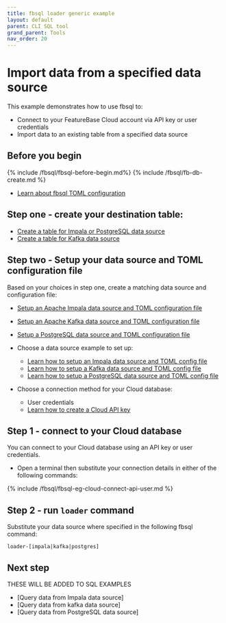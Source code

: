 ```yaml
---
title: fbsql loader generic example
layout: default
parent: CLI SQL tool
grand_parent: Tools
nav_order: 20
---
```


# Import data from a specified data source

This example demonstrates how to use fbsql to:
* Connect to your FeatureBase Cloud account via API key or user credentials
* Import data to an existing table from a specified data source

## Before you begin

{% include /fbsql/fbsql-before-begin.md%}
{% include /fbsql/fb-db-create.md %}
* [Learn about fbsql TOML configuration](/docs/tools/fbsql/fbsql-loader-config)

## Step one - create your destination table:

* [Create a table for Impala or PostgreSQL data source](/docs/sql-guide/examples/sql-eg-table/sql-eg-table-create-impala-postgres)
* [Create a table for Kafka data source](/docs/sql-guide/examples/sql-eg-table/sql-eg-table-create-kafka)

## Step two - Setup your data source and TOML configuration file

Based on your choices in step one, create a matching data source and configuration file:
* [Setup an Apache Impala data source and TOML configuration file](/docs/tools/fbsql/examples/fbsql-loader-impala-source)
* [Setup an Apache Kafka data source and TOML configuration file](/docs/tools/fbsql/examples/fbsql-loader-kafka-source)
* [Setup a PostgreSQL data source and TOML configuration file](/docs/tools/fbsql/examples/fbsql-loader-postgres-source)

* Choose a data source example to set up:
  * [Learn how to setup an Impala data source and TOML config file](/docs/tools/fbsql/fbsql-loader-eg-impala-source)
  * [Learn how to setup a Kafka data source and TOML config file](/docs/tools/fbsql/fbsql-loader-eg-kafka-source)
  * [Learn how to setup a PostgreSQL data source and TOML config file](/docs/tools/fbsql/fbsql-loader-eg-postgres-source)

* Choose a connection method for your Cloud database:
  * User credentials
  * [Learn how to create a Cloud API key](/docs/cloud/cloud-authentication/cloud-auth-create-key)

## Step 1 - connect to your Cloud database

You can connect to your Cloud database using an API key or user credentials.

* Open a terminal then substitute your connection details in either of the following commands:

{% include /fbsql/fbsql-eg-cloud-connect-api-user.md %}

## Step 2 - run `loader` command

Substitute your data source where specified in the following fbsql command:

```
loader-[impala|kafka|postgres]
```

## Next step

THESE WILL BE ADDED TO SQL EXAMPLES
* [Query data from Impala data source]
* [Query data from kafka data source]
* [Query data from PostgreSQL data source]
